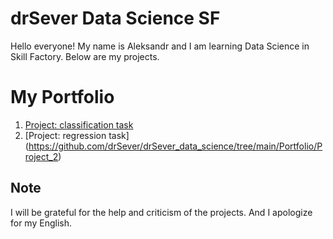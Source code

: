 # drSever Data Science SF
Hello everyone! My name is Aleksandr and I am learning Data Science in Skill Factory.
Below are my projects.

# My  Portfolio
1. [Project: classification task](https://github.com/drSever/drSever_data_science/tree/main/Portfolio/Project_1)
2. [Project: regression task] (https://github.com/drSever/drSever_data_science/tree/main/Portfolio/Project_2)

## Note
I will be grateful for the help and criticism of the projects. And I apologize for my English.